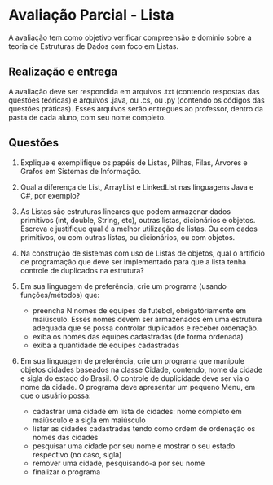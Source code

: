 # Avaliação Parcial - Lista

A avaliação tem como objetivo verificar compreensão e domínio sobre a teoria de Estruturas de Dados com foco em Listas.

## Realização e entrega

A avaliação deve ser respondida em arquivos .txt (contendo respostas das questões teóricas) e arquivos .java, ou .cs, ou .py (contendo os códigos das questões práticas). Esses arquivos serão entregues ao professor, dentro da pasta de cada aluno, com seu nome completo.

## Questões

1) Explique e exemplifique os papéis de Listas, Pilhas, Filas, Árvores e Grafos em Sistemas de Informação.

2) Qual a diferença de List, ArrayList e LinkedList nas linguagens Java e C#, por exemplo?

3) As Listas são estruturas lineares que podem armazenar dados primitivos (int, double, String, etc), outras listas, dicionários e objetos. Escreva e justifique qual é a melhor utilização de listas. Ou com dados primitivos, ou com outras listas, ou dicionários, ou com objetos.

4) Na construção de sistemas com uso de Listas de objetos, qual o artifício de programação que deve ser implementado para que a lista tenha controle de duplicados na estrutura?

5) Em sua linguagem de preferência, crie um programa (usando funções/métodos) que:
    - preencha N nomes de equipes de futebol, obrigatóriamente em maiúsculo. Esses nomes devem ser armazenados em uma estrutura adequada que se possa controlar duplicados e receber ordenação.
    - exiba os nomes das equipes cadastradas (de forma ordenada)
    - exiba a quantidade de equipes cadastradas

6) Em sua linguagem de preferência, crie um programa que manipule objetos cidades baseados na classe Cidade, contendo, nome da cidade e sigla do estado do Brasil. O controle de duplicidade deve ser via o nome da cidade. O programa deve apresentar um pequeno Menu, em que o usuário possa:
    - cadastrar uma cidade em lista de cidades: nome completo em maiúsculo e a sigla em maiúsculo
    - listar as cidades cadastradas tendo como ordem de ordenação os nomes das cidades
    - pesquisar uma cidade por seu nome e mostrar o seu estado respectivo (no caso, sigla)
    - remover uma cidade, pesquisando-a por seu nome
    - finalizar o programa